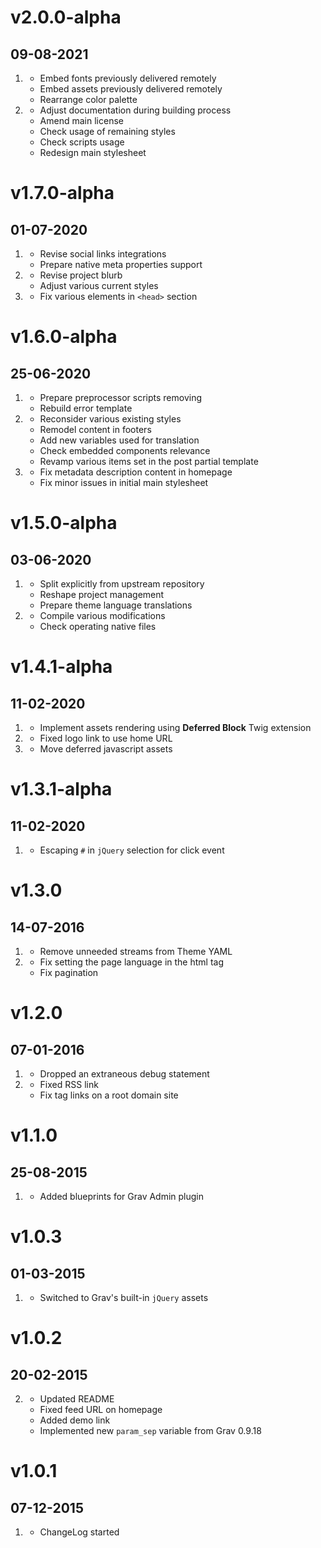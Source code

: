 # v2.0.0-alpha
## 09-08-2021

1. [](#new)
    * Embed fonts previously delivered remotely
    * Embed assets previously delivered remotely
    * Rearrange color palette
2. [](#improved)
    * Adjust documentation during building process
    * Amend main license
    * Check usage of remaining styles
    * Check scripts usage
    * Redesign main stylesheet

# v1.7.0-alpha
## 01-07-2020

1. [](#new)
    * Revise social links integrations
    * Prepare native meta properties support
2. [](#improved)
    * Revise project blurb
    * Adjust various current styles
3. [](#bugfix)
    * Fix various elements in `<head>` section

# v1.6.0-alpha
## 25-06-2020

1. [](#new)
    * Prepare preprocessor scripts removing
    * Rebuild error template
2. [](#improved)
    * Reconsider various existing styles
    * Remodel content in footers
    * Add new variables used for translation
    * Check embedded components relevance
    * Revamp various items set in the post partial template
3. [](#bugfix)
    * Fix metadata description content in homepage
    * Fix minor issues in initial main stylesheet

# v1.5.0-alpha
## 03-06-2020

1. [](#new)
    * Split explicitly from upstream repository
    * Reshape project management
    * Prepare theme language translations
2. [](#improved)
    * Compile various modifications
    * Check operating native files

# v1.4.1-alpha
## 11-02-2020

1. [](#new)
    * Implement assets rendering using **Deferred Block** Twig extension
1. [](#improved)
    * Fixed logo link to use home URL
1. [](#bugfix)
    * Move deferred javascript assets

# v1.3.1-alpha
## 11-02-2020

1. [](#bugfix)
    * Escaping `#` in `jQuery` selection for click event

# v1.3.0
## 14-07-2016

1. [](#improved)
    * Remove unneeded streams from Theme YAML
1. [](#bugfix)
    * Fix setting the page language in the html tag
    * Fix pagination

# v1.2.0
## 07-01-2016

1. [](#improved)
    * Dropped an extraneous debug statement
1. [](#bugfix)
    * Fixed RSS link
    * Fix tag links on a root domain site

# v1.1.0
## 25-08-2015

1. [](#improved)
    * Added blueprints for Grav Admin plugin

# v1.0.3
## 01-03-2015

1. [](#improved)
    * Switched to Grav's built-in `jQuery` assets

# v1.0.2
## 20-02-2015

2. [](#improved)
    * Updated README
    * Fixed feed URL on homepage
    * Added demo link
    * Implemented new `param_sep` variable from Grav 0.9.18

# v1.0.1
## 07-12-2015

1. [](#new)
    * ChangeLog started
